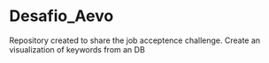 # Desafio_Aevo
Repository created to share the job acceptence challenge. Create an visualization of keywords from an DB
